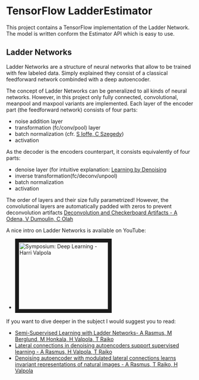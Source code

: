 # TensorFlow LadderEstimator
This project contains a TensorFlow implementation of the Ladder Network. The model is written conform the Estimator API which is easy to use.
## Ladder Networks
Ladder Networks are a structure of neural networks that allow to be trained with few labeled data. Simply explained they consist of a classical feedforward network combinded with a deep autoencoder.

The concept of Ladder Networks can be generalized to all kinds of neural networks. However, in this project only fully connected, convolutional, meanpool and maxpool variants are implemented. Each layer of the encoder part (the feedforward network) consists of four parts:

- noise addition layer
- transformation (fc/conv/pool) layer
- batch normalization (cfr. [S Ioffe, C Szegedy](http://www.jmlr.org/proceedings/papers/v37/ioffe15.html))
- activation 

As the decoder is the encoders counterpart, it consists equivalently of four parts:
- denoise layer (for intuitive explanation: [Learning by Denoising](https://thecuriousaicompany.com/another-test-learning-by-denoising-part-1-what-and-why-of-denoising/)
- inverse transformation(fc/deconv/unpool)
- batch normalization
- activation

The order of layers and their size fully parametrized! However, the convolutional layers are automatically padded with zeros to prevent deconvolution artifacts [Deconvolution and Checkerboard Artifacts - A Odena, V Dumoulin, C Olah](https://distill.pub/2016/deconv-checkerboard/)

A nice intro on Ladder Networks is available on YouTube: 
- <a href="http://www.youtube.com/watch?feature=player_embedded&v=ZlyqNiPFu2s
" target="_blank"><img src="http://img.youtube.com/vi/ZlyqNiPFu2s/0.jpg" 
alt="Symposium: Deep Learning - Harri Valpola" width="240" height="180" border="10" /></a>

If you want to dive deeper in the subject I would suggest you to read: 
- [Semi-Supervised Learning with Ladder Networks- A Rasmus, M Berglund, M Honkala, H Valpola, T Raiko](http://papers.nips.cc/paper/5947-semi-supervised-learning-with-ladder-networks.pdf)
- [Lateral connections in denoising autoencoders support supervised learning - A Rasmus, H Valpola, T Raiko](https://arxiv.org/pdf/1504.08215.pdf)
- [Denoising autoencoder with modulated lateral connections learns invariant representations of natural images - A Rasmus, T Raiko, H Valpola ](https://arxiv.org/pdf/1412.7210.pdf)

